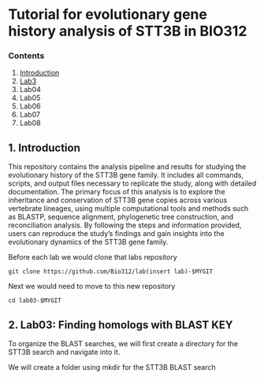 # Tutorial for evolutionary gene history analysis of STT3B in BIO312 
  ### Contents  
  1. [Introduction](#1-introduction)
  2. [Lab3](#2-lab3)
  4. Lab04 
  5. Lab05
  6. Lab06
  7. Lab07
  8. Lab08  
## 1. Introduction
This repository contains the analysis pipeline and results for studying the evolutionary history of the STT3B gene family. It includes all commands, scripts, and output files necessary to replicate the study, along with detailed documentation. The primary focus of this analysis is to explore the inheritance and conservation of STT3B gene copies across various vertebrate lineages, using multiple computational tools and methods such as BLASTP, sequence alignment, phylogenetic tree construction, and reconciliation analysis. By following the steps and information provided, users can reproduce the study’s findings and gain insights into the evolutionary dynamics of the STT3B gene family.

Before each lab we would clone that labs repository 

```
git clone https://github.com/Bio312/lab(insert lab)-$MYGIT
```

Next we would need to move to this new repository 

```
cd lab03-$MYGIT
```

## 2. Lab03:  Finding homologs with BLAST KEY

To organize the BLAST searches, we will first create a directory for the STT3B search and navigate into it.

We will create a folder using mkdir for the STT3B BLAST search 




